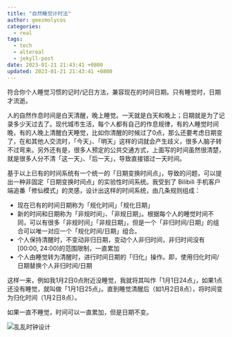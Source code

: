 ```yaml
---
title: "自然睡觉计时法"
author: geezmolycos
categories:
  - real
tags:
  - tech
  - altereal
  - jekyll-post
date: 2023-01-21 21:43:41 +0800
updated: 2023-01-21 21:43:41 +0800
---
```


符合你个人睡觉习惯的记时/记日方法，兼容现在的时间日期。只有睡觉时，日期才流逝。

<!-- more -->

人的自然作息时间是白天清醒，晚上睡觉。一天就是白天和晚上；日期就是为了记录多少天过去了。现代城市生活，每个人都有自己的作息规律，有的人睡觉时间晚，有的人晚上清醒白天睡觉，比如你清醒的时候过了0点，那么还要考虑日期变了，在和其他人交流时，「今天」、「明天」这样的词就会产生歧义，很多人脑子转不过弯来。另外还有是，很多人预定的公共交通方式，上面写的时间虽然很清楚，就是很多人分不清「这一天」、「后一天」，导致直接错过一天时间。

基于以上已有的时间系统有一个统一的「日期变换时间点」，导致的问题，可以提出一种非固定「日期变换时间点」的实验性时间系统。我受到了 Bilibili 手机客户端追番「修仙模式」的灵感，设计出这样的时间系统，由几条规则组成：

- 现在已有的时间日期称为「规化时间」「规化日期」
- 新的时间和日期称为「非规时间」、「非规日期」。根据每个人的睡觉时间不同，可以有很多「非规时间」「非规日期」，但是一个「非归时间/日期」的组合可以唯一对应一个「规化时间/日期」组合。
- 个人保持清醒时，不变动非归日期，变动个人非归时间，非归时间没有[00:00, 24:00)的范围限制，一直累加
- 个人由睡觉转为清醒时，进行时间日期的「归化」操作。即，使用归化时间/日期替换个人非归时间/日期

这样一来，例如我1月2日0点附近没睡觉，我就将其叫作「1月1日24点」，如果1点还没有睡觉，就叫做「1月1日25点」。直到睡觉清醒后（如1月2日8点），将时间变为归化时间（1月2日8点）。

如果一直不睡觉，时间可以一直累加，但是日期不变。

![乱乱时钟设计](2023-01-21-sleep-time-clock.png)
